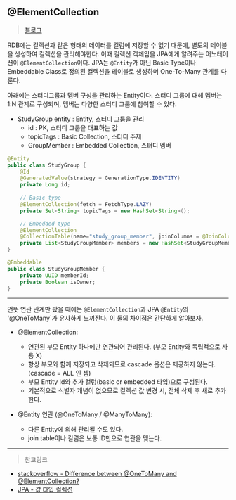 @ElementCollection
---
> [블로그](https://prohannah.tistory.com/133)

RDB에는 컬렉션과 같은 형태의 데이터를 컬럼에 저장할 수 없기 때문에, 별도의 테이블을 생성하여 컬렉션을 관리해야한다.
이때 컬렉션 객체임을 JPA에게 알려주는 어노테이션이 `@ElementCollection`이다.
JPA는 `@Entity`가 아닌 Basic Type이나 Embeddable Class로 정의된 컬렉션을 테이블로 생성하며 One-To-Many 관계를 다룬다.

아래에는 스터디그룹과 멤버 구성을 관리하는 Entity이다.
스터디 그룹에 대해 멤버는 1:N 관계로 구성되며, 멤버는 다양한 스터디 그룹에 참여할 수 있다.

- StudyGroup entity : Entity, 스터디 그룹을 관리
  - id : PK, 스터디 그룹을 대표하는 값
  - topicTags : Basic Collection, 스터디 주제
  - GroupMember : Embedded Collection, 스터디 멤버
  
```java
@Entity
public class StudyGroup {
	@Id 
    @GeneratedValue(strategy = GenerationType.IDENTITY)
    private Long id;
    
    // Basic type
    @ElementCollection(fetch = FetchType.LAZY)
    private Set<String> topicTags = new HashSet<String>();

    // Embedded type
    @ElementCollection
    @CollectionTable(name="study_group_member", joinColumns = @JoinColumn(name= "study_group_id", referencedColumnName = "id"))
    private List<StudyGroupMember> members = new HashSet<StudyGroupMember>();
}
```
```java
@Embeddable
public class StudyGroupMember {
    private UUID memberId;
    private Boolean isOwner;
}
```
-------

언뜻 연관 관계만 봤을 때에는 `@ElementCollection`과 JPA `@Entity`의 '@OneToMany`가 유사하게 느껴진다.
이 둘의 차이점은 간단하게 알아보자.

- @ElementCollection:
  - 연관된 부모 Entity 하나에만 연관되어 관리된다. (부모 Entity와 독립적으로 사용 X)
  - 항상 부모와 함께 저장되고 삭제되므로 cascade 옵션은 제공하지 않는다. (cascade = ALL 인 셈)
  - 부모 Entity Id와 추가 컬럼(basic or embedded 타입)으로 구성된다.
  - 기본적으로 식별자 개념이 없으므로 컬렉션 값 변경 시, 전체 삭제 후 새로 추가한다.

- @Entity 연관 (@OneToMany / @ManyToMany):
  - 다른 Entity에 의해 관리될 수도 있다.
  - join table이나 컬럼은 보통 ID만으로 연관을 맺는다.

---

> 참고링크 
- [stackoverflow - Difference between @OneToMany and @ElementCollection?](https://stackoverflow.com/questions/8969059/difference-between-onetomany-and-elementcollection)
- [JPA - 값 타입 컬렉션](https://blog.naver.com/PostView.nhn?blogId=qjawnswkd&logNo=222074814530)